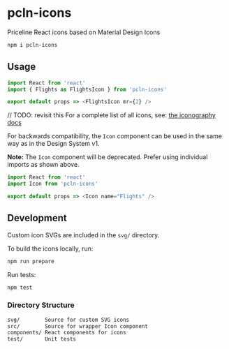 # pcln-icons

Priceline React icons based on Material Design Icons

```sh
npm i pcln-icons
```

## Usage

```js
import React from 'react'
import { Flights as FlightsIcon } from 'pcln-icons'

export default props => <FlightsIcon mr={2} />
```

// TODO: revisit this
For a complete list of all icons, see: [the iconography docs](https://priceline.github.io/design-system/iconography)

For backwards compatibility, the `Icon` component can be used in the same way as in the Design System v1.

**Note:** The `Icon` component will be deprecated. Prefer using individual imports as shown above.

```js
import React from 'react'
import Icon from 'pcln-icons'

export default props => <Icon name="Flights" />
```

## Development

Custom icon SVGs are included in the `svg/` directory.

To build the icons locally, run:

```sh
npm run prepare
```

Run tests:

```sh
npm test
```

### Directory Structure

```sh
svg/        Source for custom SVG icons
src/        Source for wrapper Icon component
components/ React components for icons
test/       Unit tests
```
